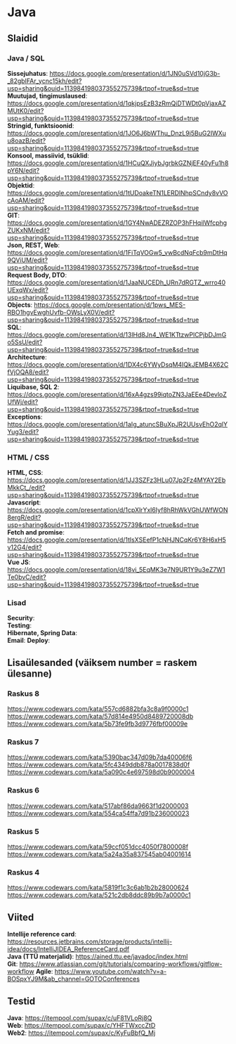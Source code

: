 # Java

## Slaidid

### Java / SQL
**Sissejuhatus**: https://docs.google.com/presentation/d/1JN0uSVd10jG3b-_82gbIFAr_ycnc15kh/edit?usp=sharing&ouid=113984198037355275739&rtpof=true&sd=true  
**Muutujad, tingimuslaused**: https://docs.google.com/presentation/d/1qkjpsEzB3zRmQiDTWDt0pVjaxAZMUtK0/edit?usp=sharing&ouid=113984198037355275739&rtpof=true&sd=true  
**Stringid, funktsioonid**: https://docs.google.com/presentation/d/1JO6J6bWThu_DnzL9i5BuG2IWXuu8oazB/edit?usp=sharing&ouid=113984198037355275739&rtpof=true&sd=true  
**Konsool, massiivid, tsüklid**: https://docs.google.com/presentation/d/1HCuQXJiybJgrbkGZNjEF40yFu1h8pY6N/edit?usp=sharing&ouid=113984198037355275739&rtpof=true&sd=true  
**Objektid**:  https://docs.google.com/presentation/d/1tUDoakeTN1LERDlNhpSCndy8vVOcAoAM/edit?usp=sharing&ouid=113984198037355275739&rtpof=true&sd=true  
**GIT**: https://docs.google.com/presentation/d/1GY4NwADEZRZOP3hFHqilWfcphgZUKxNM/edit?usp=sharing&ouid=113984198037355275739&rtpof=true&sd=true  
**Json, REST, Web**: https://docs.google.com/presentation/d/1FiTqVOGw5_vwBcdNqFcb9mDtHq9QViUM/edit?usp=sharing&ouid=113984198037355275739&rtpof=true&sd=true  
**Request Body, DTO**: https://docs.google.com/presentation/d/1JaaNUCEDh_URn7dRGTZ_wrro40UExqWx/edit?usp=sharing&ouid=113984198037355275739&rtpof=true&sd=true  
**Objects**: https://docs.google.com/presentation/d/1pws_MES-RBO1hgvEwghUvfb-OWsLyX0V/edit?usp=sharing&ouid=113984198037355275739&rtpof=true&sd=true  
**SQL**: https://docs.google.com/presentation/d/13lHd8Jn4_WE1KTtzwPlCPjbDJmGo5SsU/edit?usp=sharing&ouid=113984198037355275739&rtpof=true&sd=true  
**Architecture**: https://docs.google.com/presentation/d/1DX4c6YWyDsqM4IQkJEMB4X62CfVjOQA8/edit?usp=sharing&ouid=113984198037355275739&rtpof=true&sd=true  
**Liquibase, SQL 2**: https://docs.google.com/presentation/d/16xA4gzs99iqtoZN3JaEEe4DevloZUfWj/edit?usp=sharing&ouid=113984198037355275739&rtpof=true&sd=true  
**Exceptions**: https://docs.google.com/presentation/d/1aIg_atuncSBuXpJR2UUsvEhO2qlYYug3/edit?usp=sharing&ouid=113984198037355275739&rtpof=true&sd=true
### HTML / CSS
**HTML, CSS**: https://docs.google.com/presentation/d/1JJ3SZFz3HLu07Jp2Fz4MYAY2EbMkkCt_/edit?usp=sharing&ouid=113984198037355275739&rtpof=true&sd=true  
**Javascript**: https://docs.google.com/presentation/d/1cpXlrYxl6Iyf8hRhWkVGhUWfWON8ergR/edit?usp=sharing&ouid=113984198037355275739&rtpof=true&sd=true  
**Fetch and promise**: https://docs.google.com/presentation/d/1tlsXSEefP1cNHJNCqKr6Y8H6xH5v12G4/edit?usp=sharing&ouid=113984198037355275739&rtpof=true&sd=true  
**Vue JS**: https://docs.google.com/presentation/d/18vi_5EqMK3e7N9UR1Y9u3eZ7W1Te0bvC/edit?usp=sharing&ouid=113984198037355275739&rtpof=true&sd=true
### Lisad
**Security**:  
**Testing**:  
**Hibernate, Spring Data**:  
**Email**:
**Deploy**:

## Lisaülesanded (väiksem number = raskem ülesanne)
### Raskus 8
https://www.codewars.com/kata/557cd6882bfa3c8a9f0000c1  
https://www.codewars.com/kata/57d814e4950d8489720008db  
https://www.codewars.com/kata/5b73fe9fb3d9776fbf00009e
### Raskus 7
https://www.codewars.com/kata/5390bac347d09b7da40006f6  
https://www.codewars.com/kata/5fc4349ddb878a0017838d0f  
https://www.codewars.com/kata/5a090c4e697598d0b9000004
### Raskus 6
https://www.codewars.com/kata/517abf86da9663f1d2000003  
https://www.codewars.com/kata/554ca54ffa7d91b236000023
### Raskus 5
https://www.codewars.com/kata/59ccf051dcc4050f7800008f  
https://www.codewars.com/kata/5a24a35a837545ab04001614
### Raskus 4
https://www.codewars.com/kata/5819f1c3c6ab1b2b28000624  
https://www.codewars.com/kata/521c2db8ddc89b9b7a0000c1

##  Viited
**Intellije reference card**: https://resources.jetbrains.com/storage/products/intellij-idea/docs/IntelliJIDEA_ReferenceCard.pdf  
**Java (TTÜ materjalid)**: https://ained.ttu.ee/javadoc/index.html  
**Git**: https://www.atlassian.com/git/tutorials/comparing-workflows/gitflow-workflow
**Agile**: https://www.youtube.com/watch?v=a-BOSpxYJ9M&ab_channel=GOTOConferences

## Testid
**Java**: https://itempool.com/supax/c/uF81VLoRj8Q  
**Web**: https://itempool.com/supax/c/YHFTWxccZtD  
**Web2**: https://itempool.com/supax/c/KyFuBbfQ_Mj  
